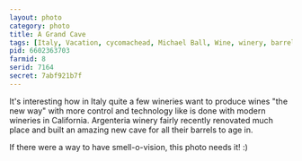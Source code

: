 ```yaml
---
layout: photo
category: photo
title: A Grand Cave
tags: [Italy, Vacation, cycomachead, Michael Ball, Wine, winery, barrels, age, aging, Argenteria, Tuscany, Super Tuscan, Canon, 7D]
pid: 6602363703
farmid: 8
serid: 7164
secret: 7abf921b7f
---
```



It's interesting how in Italy quite a few wineries want to produce wines "the new way" with more control and technology like is done with modern wineries in California. Argenteria winery fairly recently renovated much place and built an amazing new cave for all their barrels to age in.

If there were a way to have smell-o-vision, this photo needs it! :)
